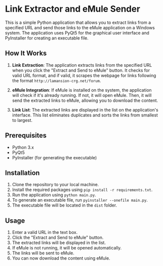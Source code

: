 # Link Extractor and eMule Sender

This is a simple Python application that allows you to extract links from a specified URL and send those links to the eMule application on a Windows system. The application uses PyQt5 for the graphical user interface and PyInstaller for creating an executable file.

## How It Works

1. **Link Extraction**: The application extracts links from the specified URL when you click the "Extract and Send to eMule" button. It checks for valid URL format, and if valid, it scrapes the webpage for links following the format `http://lamansion-crg.net/forum`.

2. **eMule Integration**: If eMule is installed on the system, the application will check if it's already running. If not, it will open eMule. Then, it will send the extracted links to eMule, allowing you to download the content.

3. **Link List**: The extracted links are displayed in the list on the application's interface. This list eliminates duplicates and sorts the links from smallest to largest.

## Prerequisites

- Python 3.x
- PyQt5
- PyInstaller (for generating the executable)

## Installation

1. Clone the repository to your local machine.
2. Install the required packages using `pip install -r requirements.txt`.
3. Run the application using `python main.py`.
4. To generate an executable file, run `pyinstaller --onefile main.py`.
5. The executable file will be located in the `dist` folder.

## Usage

1. Enter a valid URL in the text box.
2. Click the "Extract and Send to eMule" button.
3. The extracted links will be displayed in the list.
4. If eMule is not running, it will be opened automatically.
5. The links will be sent to eMule.
6. You can now download the content using eMule.